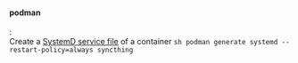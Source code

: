 #### podman
:   
    Create a [SystemD service file](https://docs.podman.io/en/latest/markdown/podman-generate-systemd.1.html) of a container
    ```sh
    podman generate systemd --restart-policy=always syncthing
    ```